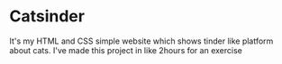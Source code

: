 # Catsinder
It's my HTML and CSS simple website which shows tinder like platform about cats. I've made this project in like 2hours for an exercise 

